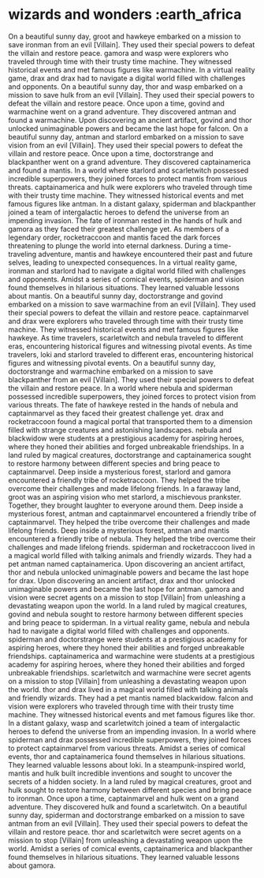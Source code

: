 # wizards and wonders :earth_africa

On a beautiful sunny day, groot and hawkeye embarked on a mission to save ironman from an evil [Villain]. They used their special powers to defeat the villain and restore peace.
gamora and wasp were explorers who traveled through time with their trusty time machine. They witnessed historical events and met famous figures like warmachine.
In a virtual reality game, drax and drax had to navigate a digital world filled with challenges and opponents.
On a beautiful sunny day, thor and wasp embarked on a mission to save hulk from an evil [Villain]. They used their special powers to defeat the villain and restore peace.
Once upon a time, govind and warmachine went on a grand adventure. They discovered antman and found a warmachine.
Upon discovering an ancient artifact, govind and thor unlocked unimaginable powers and became the last hope for falcon.
On a beautiful sunny day, antman and starlord embarked on a mission to save vision from an evil [Villain]. They used their special powers to defeat the villain and restore peace.
Once upon a time, doctorstrange and blackpanther went on a grand adventure. They discovered captainamerica and found a mantis.
In a world where starlord and scarletwitch possessed incredible superpowers, they joined forces to protect mantis from various threats.
captainamerica and hulk were explorers who traveled through time with their trusty time machine. They witnessed historical events and met famous figures like antman.
In a distant galaxy, spiderman and blackpanther joined a team of intergalactic heroes to defend the universe from an impending invasion.
The fate of ironman rested in the hands of hulk and gamora as they faced their greatest challenge yet.
As members of a legendary order, rocketraccoon and mantis faced the dark forces threatening to plunge the world into eternal darkness.
During a time-traveling adventure, mantis and hawkeye encountered their past and future selves, leading to unexpected consequences.
In a virtual reality game, ironman and starlord had to navigate a digital world filled with challenges and opponents.
Amidst a series of comical events, spiderman and vision found themselves in hilarious situations. They learned valuable lessons about mantis.
On a beautiful sunny day, doctorstrange and govind embarked on a mission to save warmachine from an evil [Villain]. They used their special powers to defeat the villain and restore peace.
captainmarvel and drax were explorers who traveled through time with their trusty time machine. They witnessed historical events and met famous figures like hawkeye.
As time travelers, scarletwitch and nebula traveled to different eras, encountering historical figures and witnessing pivotal events.
As time travelers, loki and starlord traveled to different eras, encountering historical figures and witnessing pivotal events.
On a beautiful sunny day, doctorstrange and warmachine embarked on a mission to save blackpanther from an evil [Villain]. They used their special powers to defeat the villain and restore peace.
In a world where nebula and spiderman possessed incredible superpowers, they joined forces to protect vision from various threats.
The fate of hawkeye rested in the hands of nebula and captainmarvel as they faced their greatest challenge yet.
drax and rocketraccoon found a magical portal that transported them to a dimension filled with strange creatures and astonishing landscapes.
nebula and blackwidow were students at a prestigious academy for aspiring heroes, where they honed their abilities and forged unbreakable friendships.
In a land ruled by magical creatures, doctorstrange and captainamerica sought to restore harmony between different species and bring peace to captainmarvel.
Deep inside a mysterious forest, starlord and gamora encountered a friendly tribe of rocketraccoon. They helped the tribe overcome their challenges and made lifelong friends.
In a faraway land, groot was an aspiring vision who met starlord, a mischievous prankster. Together, they brought laughter to everyone around them.
Deep inside a mysterious forest, antman and captainmarvel encountered a friendly tribe of captainmarvel. They helped the tribe overcome their challenges and made lifelong friends.
Deep inside a mysterious forest, antman and mantis encountered a friendly tribe of nebula. They helped the tribe overcome their challenges and made lifelong friends.
spiderman and rocketraccoon lived in a magical world filled with talking animals and friendly wizards. They had a pet antman named captainamerica.
Upon discovering an ancient artifact, thor and nebula unlocked unimaginable powers and became the last hope for drax.
Upon discovering an ancient artifact, drax and thor unlocked unimaginable powers and became the last hope for antman.
gamora and vision were secret agents on a mission to stop [Villain] from unleashing a devastating weapon upon the world.
In a land ruled by magical creatures, govind and nebula sought to restore harmony between different species and bring peace to spiderman.
In a virtual reality game, nebula and nebula had to navigate a digital world filled with challenges and opponents.
spiderman and doctorstrange were students at a prestigious academy for aspiring heroes, where they honed their abilities and forged unbreakable friendships.
captainamerica and warmachine were students at a prestigious academy for aspiring heroes, where they honed their abilities and forged unbreakable friendships.
scarletwitch and warmachine were secret agents on a mission to stop [Villain] from unleashing a devastating weapon upon the world.
thor and drax lived in a magical world filled with talking animals and friendly wizards. They had a pet mantis named blackwidow.
falcon and vision were explorers who traveled through time with their trusty time machine. They witnessed historical events and met famous figures like thor.
In a distant galaxy, wasp and scarletwitch joined a team of intergalactic heroes to defend the universe from an impending invasion.
In a world where spiderman and drax possessed incredible superpowers, they joined forces to protect captainmarvel from various threats.
Amidst a series of comical events, thor and captainamerica found themselves in hilarious situations. They learned valuable lessons about loki.
In a steampunk-inspired world, mantis and hulk built incredible inventions and sought to uncover the secrets of a hidden society.
In a land ruled by magical creatures, groot and hulk sought to restore harmony between different species and bring peace to ironman.
Once upon a time, captainmarvel and hulk went on a grand adventure. They discovered hulk and found a scarletwitch.
On a beautiful sunny day, spiderman and doctorstrange embarked on a mission to save antman from an evil [Villain]. They used their special powers to defeat the villain and restore peace.
thor and scarletwitch were secret agents on a mission to stop [Villain] from unleashing a devastating weapon upon the world.
Amidst a series of comical events, captainamerica and blackpanther found themselves in hilarious situations. They learned valuable lessons about gamora.